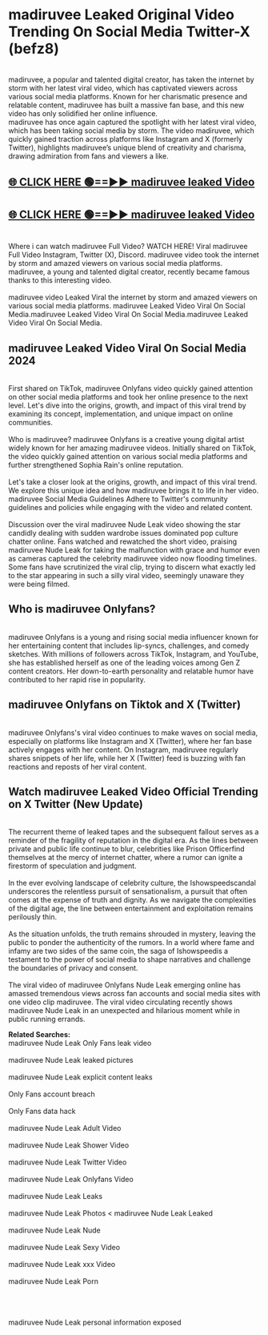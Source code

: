 # madiruvee Leaked Original Video Trending On Social Media Twitter-X (befz8)

<br>
madiruvee, a popular and talented digital creator, has taken the internet by storm with her latest viral video, which has captivated viewers across various social media platforms. Known for her charismatic presence and relatable content, madiruvee has built a massive fan base, and this new video has only solidified her online influence.
<br>
madiruvee has once again captured the spotlight with her latest viral video, which has been taking social media by storm. The video madiruvee, which quickly gained traction across platforms like Instagram and X (formerly Twitter), highlights madiruvee’s unique blend of creativity and charisma, drawing admiration from fans and viewers a like.
<br>

## [🌐 CLICK HERE 🟢==►►  madiruvee leaked Video ](https://onlyclips.site?title=madiruvee&ref=git)

## [🌐 CLICK HERE 🟢==►►  madiruvee leaked Video ](https://onlyclips.site?title=madiruvee&ref=git)



<br>
Where i can watch madiruvee Full Video? WATCH HERE! Viral madiruvee Full Video Instagram, Twitter (X), Discord. madiruvee video took the internet by storm and amazed viewers on various social media platforms. madiruvee, a young and talented digital creator, recently became famous thanks to this interesting video.
<br><br>
madiruvee video Leaked Viral the internet by storm and amazed viewers on various social media platforms. madiruvee Leaked Video Viral On Social Media.madiruvee Leaked Video Viral On Social Media.madiruvee Leaked Video Viral On Social Media.
<br>

<h2>madiruvee Leaked Video Viral On Social Media 2024</h2>
<br>
First shared on TikTok, madiruvee Onlyfans video quickly gained attention on other social media platforms and took her online presence to the next level. Let's dive into the origins, growth, and impact of this viral trend by examining its concept, implementation, and unique impact on online communities.
<br><br>
Who is madiruvee? madiruvee Onlyfans is a creative young digital artist widely known for her amazing madiruvee videos. Initially shared on TikTok, the video quickly gained attention on various social media platforms and further strengthened Sophia Rain's online reputation.
<br><br>
Let's take a closer look at the origins, growth, and impact of this viral trend. We explore this unique idea and how madiruvee brings it to life in her video. madiruvee Social Media Guidelines Adhere to Twitter's community guidelines and policies while engaging with the video and related content.
<br><br>
Discussion over the viral madiruvee Nude Leak video showing the star candidly dealing with sudden wardrobe issues dominated pop culture chatter online. Fans watched and rewatched the short video, praising madiruvee Nude Leak for taking the malfunction with grace and humor even as cameras captured the celebrity madiruvee video now flooding timelines. Some fans have scrutinized the viral clip, trying to discern what exactly led to the star appearing in such a silly viral video, seemingly unaware they were being filmed.
<br>

<h2>Who is madiruvee Onlyfans?</h2>
<br>
madiruvee Onlyfans is a young and rising social media influencer known for her entertaining content that includes lip-syncs, challenges, and comedy sketches. With millions of followers across TikTok, Instagram, and YouTube, she has established herself as one of the leading voices among Gen Z content creators. Her down-to-earth personality and relatable humor have contributed to her rapid rise in popularity.
<br>
<h2>madiruvee Onlyfans on Tiktok and X (Twitter)</h2>
<br>
madiruvee Onlyfans's viral video continues to make waves on social media, especially on platforms like Instagram and X (Twitter), where her fan base actively engages with her content. On Instagram, madiruvee regularly shares snippets of her life, while her X (Twitter) feed is buzzing with fan reactions and reposts of her viral content.
<br>
<h2>Watch madiruvee Leaked Video Official Trending on X Twitter (New Update)</h2>
<br>
The recurrent theme of leaked tapes and the subsequent fallout serves as a reminder of the fragility of reputation in the digital era. As the lines between private and public life continue to blur, celebrities like Prison Officerfind themselves at the mercy of internet chatter, where a rumor can ignite a firestorm of speculation and judgment.
<br><br>
In the ever evolving landscape of celebrity culture, the Ishowspeedscandal underscores the relentless pursuit of sensationalism, a pursuit that often comes at the expense of truth and dignity. As we navigate the complexities of the digital age, the line between entertainment and exploitation remains perilously thin.
<br><br>
As the situation unfolds, the truth remains shrouded in mystery, leaving the public to ponder the authenticity of the rumors. In a world where fame and infamy are two sides of the same coin, the saga of Ishowspeedis a testament to the power of social media to shape narratives and challenge the boundaries of privacy and consent.
<br><br>
The viral video of madiruvee Onlyfans Nude Leak emerging online has amassed tremendous views across fan accounts and social media sites with one video clip madiruvee. The viral video circulating recently shows madiruvee Nude Leak in an unexpected and hilarious moment while in public running errands.
<br>

<strong>Related Searches:</strong>
<br>
madiruvee Nude Leak Only Fans leak video
<br><br>
madiruvee Nude Leak leaked pictures
<br><br>
madiruvee Nude Leak explicit content leaks
<br><br>
Only Fans account breach
<br><br>
Only Fans data hack
<br><br>
madiruvee Nude Leak Adult Video
<br><br>
madiruvee Nude Leak Shower Video
<br><br>
madiruvee Nude Leak Twitter Video
<br><br>
madiruvee Nude Leak Onlyfans Video
<br><br>
madiruvee Nude Leak Leaks
<br><br>
madiruvee Nude Leak Photos
<
madiruvee Nude Leak Leaked
<br><br>
madiruvee Nude Leak Nude
<br><br>
madiruvee Nude Leak Sexy Video
<br><br>
madiruvee Nude Leak xxx Video
<br><br>
madiruvee Nude Leak Porn
<br><br>

<br><br>
madiruvee Nude Leak personal information exposed